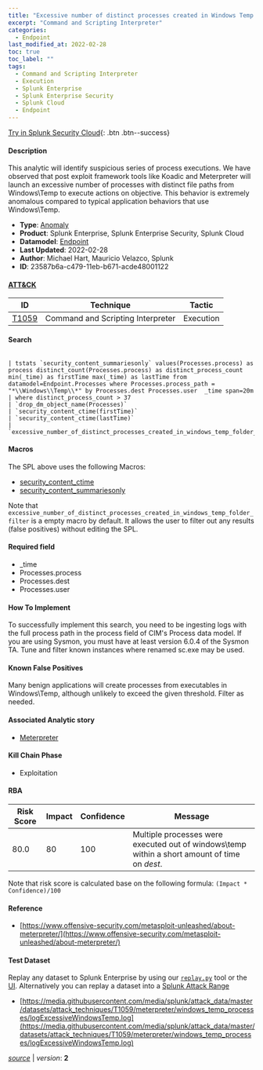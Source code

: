 ```yaml
---
title: "Excessive number of distinct processes created in Windows Temp folder"
excerpt: "Command and Scripting Interpreter"
categories:
  - Endpoint
last_modified_at: 2022-02-28
toc: true
toc_label: ""
tags:
  - Command and Scripting Interpreter
  - Execution
  - Splunk Enterprise
  - Splunk Enterprise Security
  - Splunk Cloud
  - Endpoint
---
```




[Try in Splunk Security Cloud](https://www.splunk.com/en_us/cyber-security.html){: .btn .btn--success}

#### Description

This analytic will identify suspicious series of process executions.  We have observed that post exploit framework tools like Koadic and Meterpreter will launch an excessive number of processes with distinct file paths from Windows\Temp to execute actions on objective.  This behavior is extremely anomalous compared to typical application behaviors that use Windows\Temp.

- **Type**: [Anomaly](https://github.com/splunk/security_content/wiki/Detection-Analytic-Types)
- **Product**: Splunk Enterprise, Splunk Enterprise Security, Splunk Cloud
- **Datamodel**: [Endpoint](https://docs.splunk.com/Documentation/CIM/latest/User/Endpoint)
- **Last Updated**: 2022-02-28
- **Author**: Michael Hart, Mauricio Velazco, Splunk
- **ID**: 23587b6a-c479-11eb-b671-acde48001122


#### [ATT&CK](https://attack.mitre.org/)

| ID             | Technique        |  Tactic             |
| -------------- | ---------------- |-------------------- |
| [T1059](https://attack.mitre.org/techniques/T1059/) | Command and Scripting Interpreter | Execution |

#### Search

```

| tstats `security_content_summariesonly` values(Processes.process) as process distinct_count(Processes.process) as distinct_process_count  min(_time) as firstTime max(_time) as lastTime from datamodel=Endpoint.Processes where Processes.process_path = "*\\Windows\\Temp\\*" by Processes.dest Processes.user  _time span=20m 
| where distinct_process_count > 37 
| `drop_dm_object_name(Processes)` 
| `security_content_ctime(firstTime)` 
| `security_content_ctime(lastTime)` 
| `excessive_number_of_distinct_processes_created_in_windows_temp_folder_filter`
```

#### Macros
The SPL above uses the following Macros:
* [security_content_ctime](https://github.com/splunk/security_content/blob/develop/macros/security_content_ctime.yml)
* [security_content_summariesonly](https://github.com/splunk/security_content/blob/develop/macros/security_content_summariesonly.yml)

Note that `excessive_number_of_distinct_processes_created_in_windows_temp_folder_filter` is a empty macro by default. It allows the user to filter out any results (false positives) without editing the SPL.

#### Required field
* _time
* Processes.process
* Processes.dest
* Processes.user


#### How To Implement
To successfully implement this search, you need to be ingesting logs with the full process path in the process field of CIM&#39;s Process data model. If you are using Sysmon, you must have at least version 6.0.4 of the Sysmon TA. Tune and filter known instances where renamed sc.exe may be used.

#### Known False Positives
Many benign applications will create processes from executables in Windows\Temp, although unlikely to exceed the given threshold.  Filter as needed.

#### Associated Analytic story
* [Meterpreter](/stories/meterpreter)


#### Kill Chain Phase
* Exploitation



#### RBA

| Risk Score  | Impact      | Confidence   | Message      |
| ----------- | ----------- |--------------|--------------|
| 80.0 | 80 | 100 | Multiple processes were executed out of windows\temp within a short amount of time on $dest$. |


Note that risk score is calculated base on the following formula: `(Impact * Confidence)/100`



#### Reference

* [https://www.offensive-security.com/metasploit-unleashed/about-meterpreter/](https://www.offensive-security.com/metasploit-unleashed/about-meterpreter/)



#### Test Dataset
Replay any dataset to Splunk Enterprise by using our [`replay.py`](https://github.com/splunk/attack_data#using-replaypy) tool or the [UI](https://github.com/splunk/attack_data#using-ui).
Alternatively you can replay a dataset into a [Splunk Attack Range](https://github.com/splunk/attack_range#replay-dumps-into-attack-range-splunk-server)

* [https://media.githubusercontent.com/media/splunk/attack_data/master/datasets/attack_techniques/T1059/meterpreter/windows_temp_processes/logExcessiveWindowsTemp.log](https://media.githubusercontent.com/media/splunk/attack_data/master/datasets/attack_techniques/T1059/meterpreter/windows_temp_processes/logExcessiveWindowsTemp.log)



[*source*](https://github.com/splunk/security_content/tree/develop/detections/endpoint/excessive_number_of_distinct_processes_created_in_windows_temp_folder.yml) \| *version*: **2**